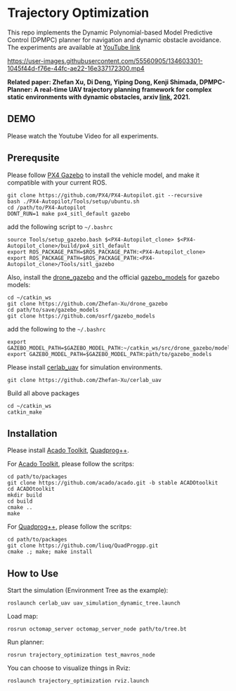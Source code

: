 # Trajectory Optimization
This repo implements the Dynamic Polynomial-based Model Predictive Control (DPMPC) planner for navigation and dynamic obstacle avoidance. The experiments are available at [YouTube link](https://youtu.be/e03kZ8Zh0AI)

https://user-images.githubusercontent.com/55560905/134603301-1045f44d-f76e-44fc-ae22-16e337172300.mp4

**Related paper: Zhefan Xu, Di Deng, Yiping Dong, Kenji Shimada, DPMPC-Planner: A real-time UAV trajectory planning framework for complex static environments with dynamic obstacles, arxiv [link](https://arxiv.org/abs/2109.07024), 2021.**

## DEMO
Please watch the Youtube Video for all experiments.

## Prerequsite
Please follow [PX4 Gazebo](https://docs.px4.io/master/en/dev_setup/dev_env_linux_ubuntu.html#ros-gazebo) to install the vehicle model, and make it compatible with your current ROS.
```
git clone https://github.com/PX4/PX4-Autopilot.git --recursive
bash ./PX4-Autopilot/Tools/setup/ubuntu.sh
cd /path/to/PX4-Autopilot
DONT_RUN=1 make px4_sitl_default gazebo
```
add the following script to ```~/.bashrc```
```
source Tools/setup_gazebo.bash $<PX4-Autopilot_clone> $<PX4-Autopilot_clone>/build/px4_sitl_default
export ROS_PACKAGE_PATH=$ROS_PACKAGE_PATH:<PX4-Autopilot_clone>
export ROS_PACKAGE_PATH=$ROS_PACKAGE_PATH:<PX4-Autopilot_clone>/Tools/sitl_gazebo
```

Also, install the [drone_gazebo](https://github.com/Zhefan-Xu/drone_gazebo) and the official [gazebo_models](https://github.com/osrf/gazebo_models) for gazebo models:
```
cd ~/catkin_ws
git clone https://github.com/Zhefan-Xu/drone_gazebo
cd path/to/save/gazebo_models
git clone https://github.com/osrf/gazebo_models
```
add the following to the ```~/.bashrc```
```
export GAZEBO_MODEL_PATH=$GAZEBO_MODEL_PATH:~/catkin_ws/src/drone_gazebo/models
export GAZEBO_MODEL_PATH=$GAZEBO_MODEL_PATH:path/to/gazebo_models
```

Please install [cerlab_uav](https://github.com/Zhefan-Xu/cerlab_uav) for simulation environments.
```
git clone https://github.com/Zhefan-Xu/cerlab_uav
```
Build all above packages
```
cd ~/catkin_ws
catkin_make
```

## Installation

Please install [Acado Toolkit](https://acado.github.io/), [Quadprog++](https://github.com/liuq/QuadProgpp).

For  [Acado Toolkit](https://acado.github.io/), please follow the scritps:
```
cd path/to/packages
git clone https://github.com/acado/acado.git -b stable ACADOtoolkit
cd ACADOtoolkit
mkdir build
cd build
cmake ..
make
```
For  [Quadprog++](https://github.com/liuq/QuadProgpp), please follow the scritps:
```
cd path/to/packages
git clone https://github.com/liuq/QuadProgpp.git
cmake .; make; make install
```


## How to Use
Start the simulation (Environment Tree as the example):
```
roslaunch cerlab_uav uav_simulation_dynamic_tree.launch 
```
Load map:
```
rosrun octomap_server octomap_server_node path/to/tree.bt
```
Run planner:
```
rosrun trajectory_optimization test_mavros_node
```
You can choose to visualize things in Rviz:
```
roslaunch trajectory_optimization rviz.launch
```
